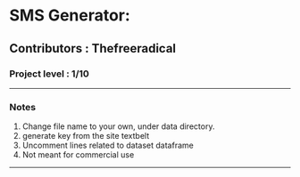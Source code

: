 
#  SMS Generator:
## Contributors : Thefreeradical
### Project level : 1/10

********************************************************************************

### Notes


1. Change file name to your own, under data directory.
2. generate key from the site textbelt
3. Uncomment lines related to dataset dataframe
4. Not meant for commercial use

**********************************************************************************
